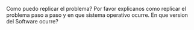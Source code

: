 Como puedo replicar el problema?
Por favor explicanos como replicar el problema paso a paso y en que sistema operativo ocurre.
En que version del Software ocurre?
